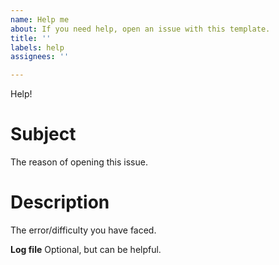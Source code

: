 ```yaml
---
name: Help me
about: If you need help, open an issue with this template.
title: ''
labels: help
assignees: ''

---
```


Help!

# Subject
The reason of opening this issue.

# Description
The error/difficulty you have faced.

**Log file**
Optional, but can be helpful.
